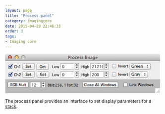 ```yaml
---
layout: page
title: "Process panel"
category: imagingcore
date: 2015-04-20 22:46:33
order: 3
tags:
- Imaging core
---
```



<IMG class="img-float-left" SRC="../images/mm3/mm3-process-panel.png" WIDTH="500">

<div class="print-page-break"></div>

The process panel provides an interface to set display parameters for a [stack][1].
 

[1]: /mapmanager/stack/

